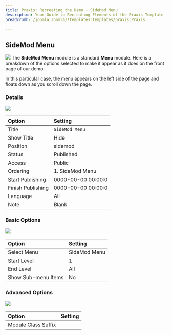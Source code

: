 ```yaml
---
title: Praxis: Recreating the Demo - SideMod Menu
description: Your Guide to Recreating Elements of the Praxis Template for Joomla
breadcrumb: /joomla:Joomla/!templates:Templates/praxis:Praxis

---
```


SideMod Menu
-----
![][demo]
The **SideMod Menu** module is a standard **Menu** module. Here is a breakdown of the options selected to make it appear as it does on the front page of our demo.

In this particular case, the menu appears on the left side of the page and floats down as you scroll down the page.

### Details
![][demo2]

| Option            | Setting            |  
| :---------------- | :----------------- |  
| Title             | `SideMod Menu`     |  
| Show Title        | Hide               |  
| Position          | sidemod            |  
| Status            | Published          |  
| Access            | Public             |  
| Ordering          | 1. SideMod Menu    |  
| Start Publishing  | 0000-00-00 00:00:0 |  
| Finish Publishing | 0000-00-00 00:00:0 |  
| Language          | All                |  
| Note              | Blank              |  

### Basic Options
![][demo3]

| Option              | Setting      |  
| :------------------ | :----------- |  
| Select Menu         | SideMod Menu |  
| Start Level         | 1            |  
| End Level           | All          |  
| Show Sub-menu Items | No           |  

### Advanced Options
![][demo4]

| Option              | Setting |  
| :------------------ | :------ |  
| Module Class Suffix |         |  

[demo]: assets/demo_3.jpeg
[demo2]: assets/sidemod_1.jpeg
[demo3]: assets/sidemod_2.jpeg
[demo4]: assets/sidemod_3.jpeg